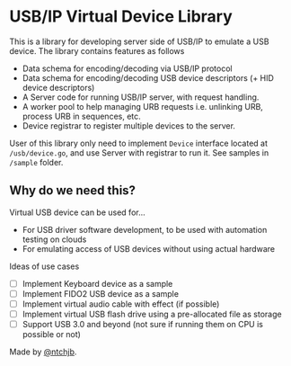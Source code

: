 # USB/IP Virtual Device Library

This is a library for developing server side of USB/IP to emulate a USB device. The library contains features as follows

- Data schema for encoding/decoding via USB/IP protocol
- Data schema for encoding/decoding USB device descriptors (+ HID device descriptors)
- A Server code for running USB/IP server, with request handling.
- A worker pool to help managing URB requests i.e. unlinking URB, process URB in sequences, etc.
- Device registrar to register multiple devices to the server.

User of this library only need to implement `Device` interface located at `/usb/device.go`, and use Server with registrar to run it. See samples in `/sample` folder.

## Why do we need this?

Virtual USB device can be used for...
- For USB driver software development, to be used with automation testing on clouds
- For emulating access of USB devices without using actual hardware

Ideas of use cases
- [ ] Implement Keyboard device as a sample
- [ ] Implement FIDO2 USB device as a sample
- [ ] Implement virtual audio cable with effect (if possible)
- [ ] Implement virtual USB flash drive using a pre-allocated file as storage
- [ ] Support USB 3.0 and beyond (not sure if running them on CPU is possible or not)

Made by [@ntchjb](https://github.com/ntchjb).
